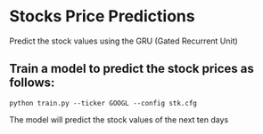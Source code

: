 # Stocks Price Predictions
Predict the stock values using the GRU (Gated Recurrent Unit)  

## Train a model to predict the stock prices as follows:
```
python train.py --ticker GOOGL --config stk.cfg
```

The model will predict the stock values of the next ten days
